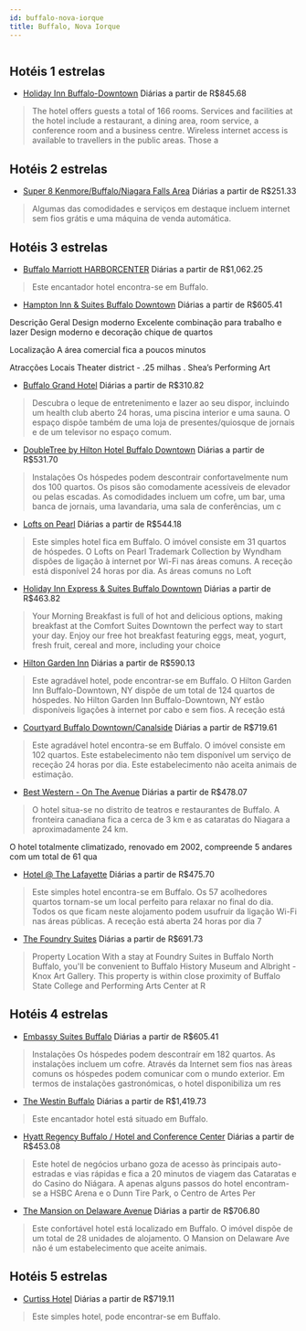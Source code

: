 ```yaml
---
id: buffalo-nova-iorque
title: Buffalo, Nova Iorque
---
```


<center><img src="https://photos.hotelbeds.com/giata/49/491363/491363a_hb_a_001.jpg" alt="" /></center>


## Hotéis 1 estrelas

-    [Holiday Inn Buffalo-Downtown](https://www.hurb.com/hoteis/buffalo/holiday-inn-buffalo-downtown-JNP-JP148721?cmp=18055) Diárias a partir de R$845.68
   > The hotel offers guests a total of 166 rooms. Services and facilities at the hotel include a restaurant, a dining area, room service, a conference room and a business centre. Wireless internet access is available to travellers in the public areas. Those a

## Hotéis 2 estrelas

-    [Super 8 Kenmore/Buffalo/Niagara Falls Area](https://www.hurb.com/hoteis/buffalo/super-8-kenmore-buffalo-niagara-falls-area-JNP-JP149465?cmp=18055) Diárias a partir de R$251.33
   > Algumas das comodidades e serviços em destaque incluem internet sem fios grátis e uma máquina de venda automática.

## Hotéis 3 estrelas

-    [Buffalo Marriott HARBORCENTER](https://www.hurb.com/hoteis/buffalo/buffalo-marriott-harborcenter-JNP-JP133482?cmp=18055) Diárias a partir de R$1,062.25
   > Este encantador hotel encontra-se em Buffalo. 
-    [Hampton Inn & Suites Buffalo Downtown](https://www.hurb.com/hoteis/buffalo/hampton-inn-suites-buffalo-downtown-JNP-JP011161?cmp=18055) Diárias a partir de R$605.41
   >  
Descrição Geral
 Design moderno
 Excelente combinação para trabalho e lazer
 Design moderno e decoração chique de quartos
 
Localização
 A área comercial fica a poucos minutos
 
Atracções Locais
 Theater district   -  .25 milhas .
 Shea’s Performing Art
-    [Buffalo Grand Hotel](https://www.hurb.com/hoteis/buffalo/buffalo-grand-hotel-JNP-JP149185?cmp=18055) Diárias a partir de R$310.82
   > Descubra o leque de entretenimento e lazer ao seu dispor, incluindo um health club aberto 24 horas, uma piscina interior e uma sauna. O espaço dispõe também de uma loja de presentes/quiosque de jornais e de um televisor no espaço comum.
-    [DoubleTree by Hilton Hotel Buffalo Downtown](https://www.hurb.com/hoteis/buffalo/doubletree-by-hilton-hotel-buffalo-downtown-JNP-JP011160?cmp=18055) Diárias a partir de R$531.70
   > Instalações
Os hóspedes podem descontrair confortavelmente num dos 100 quartos. Os pisos são comodamente acessíveis de elevador ou pelas escadas. As comodidades incluem um cofre, um bar, uma banca de jornais, uma lavandaria, uma sala de conferências, um c
-    [Lofts on Pearl](https://www.hurb.com/hoteis/buffalo/lofts-on-pearl-JNP-JP202399?cmp=18055) Diárias a partir de R$544.18
   > Este simples hotel fica em Buffalo. O imóvel consiste em 31 quartos de hóspedes. O Lofts on Pearl Trademark Collection by Wyndham dispões de ligação à internet por Wi-Fi nas áreas comuns. A receção está disponível 24 horas por dia. As áreas comuns no Loft
-    [Holiday Inn Express & Suites Buffalo Downtown](https://www.hurb.com/hoteis/buffalo/holiday-inn-express-suites-buffalo-downtown-JNP-JP108367?cmp=18055) Diárias a partir de R$463.82
   > Your Morning Breakfast is full of hot and delicious options, making breakfast at the Comfort Suites Downtown the perfect way to start your day. Enjoy our free hot breakfast featuring eggs, meat, yogurt, fresh fruit, cereal and more, including your choice 
-    [Hilton Garden Inn](https://www.hurb.com/hoteis/buffalo/hilton-garden-inn-JNP-JP861446?cmp=18055) Diárias a partir de R$590.13
   > Este agradável hotel, pode encontrar-se em Buffalo. O Hilton Garden Inn Buffalo-Downtown, NY dispõe de um total de 124 quartos de hóspedes. No Hilton Garden Inn Buffalo-Downtown, NY estão disponíveis ligações à internet por cabo e sem fios. A receção está
-    [Courtyard Buffalo Downtown/Canalside](https://www.hurb.com/hoteis/buffalo/courtyard-buffalo-downtown-canalside-JNP-JP806162?cmp=18055) Diárias a partir de R$719.61
   > Este agradável hotel encontra-se em Buffalo. O imóvel consiste em 102 quartos. Este estabelecimento não tem disponível um serviço de receção 24 horas por dia. Este estabelecimento não aceita animais de estimação. 
-    [Best Western - On The Avenue](https://www.hurb.com/hoteis/buffalo/best-western-on-the-avenue-JNP-JP296992?cmp=18055) Diárias a partir de R$478.07
   > O hotel situa-se no distrito de teatros e restaurantes de Buffalo. A fronteira canadiana fica a cerca de 3 km e as cataratas do Niagara a aproximadamente 24 km.

O hotel totalmente climatizado, renovado em 2002, compreende 5 andares com um total de 61 qua
-    [Hotel @ The Lafayette](https://www.hurb.com/hoteis/buffalo/hotel-the-lafayette-JNP-JP193924?cmp=18055) Diárias a partir de R$475.70
   > Este simples hotel encontra-se em Buffalo. Os 57 acolhedores quartos tornam-se um local perfeito para relaxar no final do dia. Todos os que ficam neste alojamento podem usufruir da ligação Wi-Fi nas áreas públicas. A receção está aberta 24 horas por dia 7
-    [The Foundry Suites](https://www.hurb.com/hoteis/buffalo/the-foundry-suites-JNP-JP137172?cmp=18055) Diárias a partir de R$691.73
   > Property Location With a stay at Foundry Suites in Buffalo North Buffalo, you&apos;ll be convenient to Buffalo History Museum and Albright - Knox Art Gallery. This property is within close proximity of Buffalo State College and Performing Arts Center at R

## Hotéis 4 estrelas

-    [Embassy Suites Buffalo](https://www.hurb.com/hoteis/buffalo/embassy-suites-buffalo-JNP-JP011164?cmp=18055) Diárias a partir de R$605.41
   > Instalações
Os hóspedes podem descontraír em 182 quartos. As instalações incluem um cofre. Através da Internet sem fios nas àreas comuns os hóspedes podem comunicar com o mundo exterior. Em termos de instalações gastronómicas, o hotel disponibiliza um res
-    [The Westin Buffalo](https://www.hurb.com/hoteis/buffalo/the-westin-buffalo-JNP-JP392581?cmp=18055) Diárias a partir de R$1,419.73
   > Este encantador hotel está situado em Buffalo. 
-    [Hyatt Regency Buffalo / Hotel and Conference Center](https://www.hurb.com/hoteis/buffalo/hyatt-regency-buffalo-hotel-and-conference-center-JNP-JP075883?cmp=18055) Diárias a partir de R$453.08
   > Este hotel de negócios urbano goza de acesso às principais auto-estradas e vias rápidas e fica a 20 minutos de viagem das Cataratas e do Casino do Niágara. A apenas alguns passos do hotel encontram-se a HSBC Arena e o Dunn Tire Park, o Centro de Artes Per
-    [The Mansion on Delaware Avenue](https://www.hurb.com/hoteis/buffalo/the-mansion-on-delaware-avenue-JNP-JP149412?cmp=18055) Diárias a partir de R$706.80
   > Este confortável hotel está localizado em Buffalo. O imóvel dispõe de um total de 28 unidades de alojamento. O Mansion on Delaware Ave não é um estabelecimento que aceite animais. 

## Hotéis 5 estrelas

-    [Curtiss Hotel](https://www.hurb.com/hoteis/buffalo/curtiss-hotel-JNP-JP02735K?cmp=18055) Diárias a partir de R$719.11
   > Este simples hotel, pode encontrar-se em Buffalo. 
